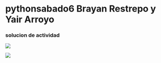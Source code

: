 # pythonsabado6 Brayan Restrepo y Yair Arroyo
### solucion de actividad 
<p>
<img src="https://larepublica.pe/resizer/ErtPpPUnHxWEJkkCn6u5tZFUP0Y=/1200x660/top/arc-anglerfish-arc2-prod-gruporepublica.s3.amazonaws.com/public/HRTHCHQ55RCXPNZOCYGQQ6I3TM.png">
</p>

<p>
<img src="https://th.bing.com/th/id/OIP.GcRB4r6yIDJ31M2USkClowHaGi?pid=ImgDet&rs=1">
</p>